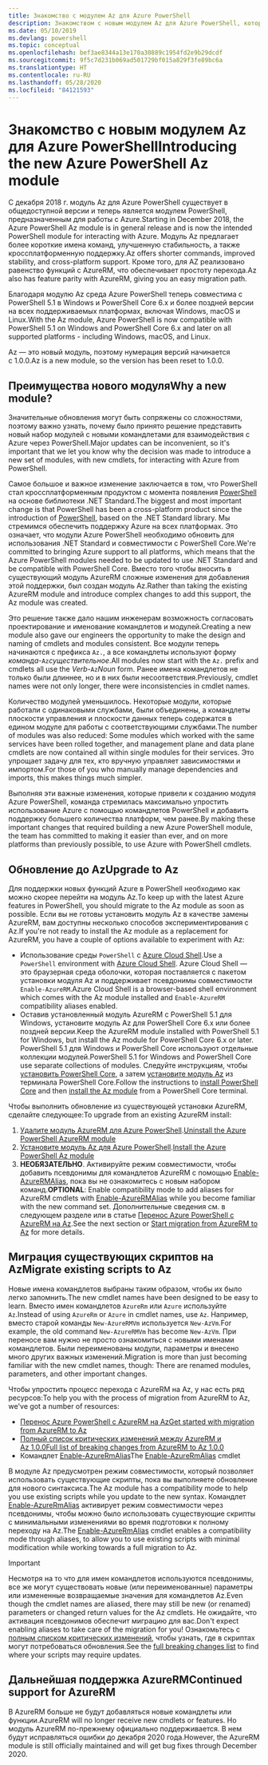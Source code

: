 ```yaml
---
title: Знакомство с модулем Az для Azure PowerShell
description: Знакомством с новым модулем Az для Azure PowerShell, который заменяет модуль AzureRM.
ms.date: 05/10/2019
ms.devlang: powershell
ms.topic: conceptual
ms.openlocfilehash: bef3ae8344a13e170a30889c1954fd2e9b29dcdf
ms.sourcegitcommit: 9f5c7d231b069ad501729bf015a829f3fe89bc6a
ms.translationtype: HT
ms.contentlocale: ru-RU
ms.lasthandoff: 05/28/2020
ms.locfileid: "84121593"
---
```

# <a name="introducing-the-new-azure-powershell-az-module"></a><span data-ttu-id="9a844-103">Знакомство с новым модулем Az для Azure PowerShell</span><span class="sxs-lookup"><span data-stu-id="9a844-103">Introducing the new Azure PowerShell Az module</span></span>

<span data-ttu-id="9a844-104">С декабря 2018 г. модуль Az для Azure PowerShell существует в общедоступной версии и теперь является модулем PowerShell, предназначенным для работы с Azure.</span><span class="sxs-lookup"><span data-stu-id="9a844-104">Starting in December 2018, the Azure PowerShell Az module is in general release and is now the intended PowerShell module for interacting with Azure.</span></span> <span data-ttu-id="9a844-105">Модуль Az предлагает более короткие имена команд, улучшенную стабильность, а также кроссплатформенную поддержку.</span><span class="sxs-lookup"><span data-stu-id="9a844-105">Az offers shorter commands, improved stability, and cross-platform support.</span></span> <span data-ttu-id="9a844-106">Кроме того, для AZ реализовано равенство функций с AzureRM, что обеспечивает простоту перехода.</span><span class="sxs-lookup"><span data-stu-id="9a844-106">Az also has feature parity with AzureRM, giving you an easy migration path.</span></span>

<span data-ttu-id="9a844-107">Благодаря модулю Az среда Azure PowerShell теперь совместима с PowerShell 5.1 в Windows и PowerShell Core 6.x и более поздней версии на всех поддерживаемых платформах, включая Windows, macOS и Linux.</span><span class="sxs-lookup"><span data-stu-id="9a844-107">With the Az module, Azure PowerShell is now compatible with PowerShell 5.1 on Windows and PowerShell Core 6.x and later on all supported platforms - including Windows, macOS, and Linux.</span></span>

<span data-ttu-id="9a844-108">Az — это новый модуль, поэтому нумерация версий начинается с 1.0.0.</span><span class="sxs-lookup"><span data-stu-id="9a844-108">Az is a new module, so the version has been reset to 1.0.0.</span></span>

## <a name="why-a-new-module"></a><span data-ttu-id="9a844-109">Преимущества нового модуля</span><span class="sxs-lookup"><span data-stu-id="9a844-109">Why a new module?</span></span>

<span data-ttu-id="9a844-110">Значительные обновления могут быть сопряжены со сложностями, поэтому важно узнать, почему было принято решение представить новый набор модулей с новыми командлетами для взаимодействия с Azure через PowerShell.</span><span class="sxs-lookup"><span data-stu-id="9a844-110">Major updates can be inconvenient, so it's important that we let you know why the decision was made to introduce a new set of modules, with new cmdlets, for interacting with Azure from PowerShell.</span></span>

<span data-ttu-id="9a844-111">Самое большое и важное изменение заключается в том, что PowerShell стал кроссплатформенным продуктом с момента появления [PowerShell](/powershell/scripting/overview) на основе библиотеки .NET Standard.</span><span class="sxs-lookup"><span data-stu-id="9a844-111">The biggest and most important change is that PowerShell has been a cross-platform product since the introduction of [PowerShell](/powershell/scripting/overview), based on the .NET Standard library.</span></span>
<span data-ttu-id="9a844-112">Мы стремимся обеспечить поддержку Azure на всех платформах. Это означает, что модули Azure PowerShell необходимо обновить для использования .NET Standard и совместимости с PowerShell Core.</span><span class="sxs-lookup"><span data-stu-id="9a844-112">We're committed to bringing Azure support to all platforms, which means that the Azure PowerShell modules needed to be updated to use .NET Standard and be compatible with PowerShell Core.</span></span> <span data-ttu-id="9a844-113">Вместо того чтобы вносить в существующий модуль AzureRM сложные изменения для добавления этой поддержки, был создан модуль Az.</span><span class="sxs-lookup"><span data-stu-id="9a844-113">Rather than taking the existing AzureRM module and introduce complex changes to add this support, the Az module was created.</span></span>

<span data-ttu-id="9a844-114">Это решение также дало нашим инженерам возможность согласовать проектирование и именование командлетов и модулей.</span><span class="sxs-lookup"><span data-stu-id="9a844-114">Creating a new module also gave our engineers the opportunity to make the design and naming of cmdlets and modules consistent.</span></span> <span data-ttu-id="9a844-115">Все модули теперь начинаются с префикса `Az.`, а все командлеты используют форму _команда_-`Az`_существительное_.</span><span class="sxs-lookup"><span data-stu-id="9a844-115">All modules now start with the `Az.` prefix and cmdlets all use the _Verb_-`Az`_Noun_ form.</span></span> <span data-ttu-id="9a844-116">Ранее имена командлетов не только были длиннее, но и в них были несоответствия.</span><span class="sxs-lookup"><span data-stu-id="9a844-116">Previously, cmdlet names were not only longer, there were inconsistencies in cmdlet names.</span></span>

<span data-ttu-id="9a844-117">Количество модулей уменьшилось. Некоторые модули, которые работали с одинаковыми службами, были объединены, а командлеты плоскости управления и плоскости данных теперь содержатся в едином модуле для работы с соответствующими службами.</span><span class="sxs-lookup"><span data-stu-id="9a844-117">The number of modules was also reduced: Some modules which worked with the same services have been rolled together, and management plane and data plane cmdlets are now contained all within single modules for their services.</span></span> <span data-ttu-id="9a844-118">Это упрощает задачу для тех, кто вручную управляет зависимостями и импортом.</span><span class="sxs-lookup"><span data-stu-id="9a844-118">For those of you who manually manage dependencies and imports, this makes things much simpler.</span></span>

<span data-ttu-id="9a844-119">Выполняя эти важные изменения, которые привели к созданию модуля Azure PowerShell, команда стремилась максимально упростить использование Azure с помощью командлетов PowerShell и добавить поддержку большего количества платформ, чем ранее.</span><span class="sxs-lookup"><span data-stu-id="9a844-119">By making these important changes that required building a new Azure PowerShell module, the team has committed to making it easier than ever, and on more platforms than previously possible, to use Azure with PowerShell cmdlets.</span></span>

## <a name="upgrade-to-az"></a><span data-ttu-id="9a844-120">Обновление до Az</span><span class="sxs-lookup"><span data-stu-id="9a844-120">Upgrade to Az</span></span>

<span data-ttu-id="9a844-121">Для поддержки новых функций Azure в PowerShell необходимо как можно скорее перейти на модуль Az.</span><span class="sxs-lookup"><span data-stu-id="9a844-121">To keep up with the latest Azure features in PowerShell, you should migrate to the Az module as soon as possible.</span></span> <span data-ttu-id="9a844-122">Если вы не готовы установить модуль Az в качестве замены AzureRM, вам доступны несколько способов экспериментирования с Az.</span><span class="sxs-lookup"><span data-stu-id="9a844-122">If you're not ready to install the Az module as a replacement for AzureRM, you have a couple of options available to experiment with Az:</span></span>

* <span data-ttu-id="9a844-123">Использование среды `PowerShell` с [Azure Cloud Shell](/azure/cloud-shell/overview).</span><span class="sxs-lookup"><span data-stu-id="9a844-123">Use a `PowerShell` environment with [Azure Cloud Shell](/azure/cloud-shell/overview).</span></span> <span data-ttu-id="9a844-124">Azure Cloud Shell — это браузерная среда оболочки, которая поставляется с пакетом установки модуля Az и поддерживает псевдонимы совместимости `Enable-AzureRM`.</span><span class="sxs-lookup"><span data-stu-id="9a844-124">Azure Cloud Shell is a browser-based shell environment which comes with the Az module installed and `Enable-AzureRM` compatibility aliases enabled.</span></span>
* <span data-ttu-id="9a844-125">Оставив установленный модуль AzureRM с PowerShell 5.1 для Windows, установите модуль Az для PowerShell Core 6.x или более поздней версии.</span><span class="sxs-lookup"><span data-stu-id="9a844-125">Keep the AzureRM module installed with PowerShell 5.1 for Windows, but install the Az module for PowerShell Core 6.x or later.</span></span> <span data-ttu-id="9a844-126">PowerShell 5.1 для Windows и PowerShell Core используют отдельные коллекции модулей.</span><span class="sxs-lookup"><span data-stu-id="9a844-126">PowerShell 5.1 for Windows and PowerShell Core use separate collections of modules.</span></span> <span data-ttu-id="9a844-127">Следуйте инструкциям, чтобы [установить PowerShell Core](/powershell/scripting/install/installing-powershell-core-on-windows), а затем [установите модуль Az](install-az-ps.md) из терминала PowerShell Core.</span><span class="sxs-lookup"><span data-stu-id="9a844-127">Follow the instructions to [install PowerShell Core](/powershell/scripting/install/installing-powershell-core-on-windows) and then [install the Az module](install-az-ps.md) from a PowerShell Core terminal.</span></span>

<span data-ttu-id="9a844-128">Чтобы выполнить обновление из существующей установки AzureRM, сделайте следующее:</span><span class="sxs-lookup"><span data-stu-id="9a844-128">To upgrade from an existing AzureRM install:</span></span>

1. <span data-ttu-id="9a844-129">[Удалите модуль AzureRM для Azure PowerShell](/powershell/azure/uninstall-az-ps#uninstall-the-azurerm-module).</span><span class="sxs-lookup"><span data-stu-id="9a844-129">[Uninstall the Azure PowerShell AzureRM module](/powershell/azure/uninstall-az-ps#uninstall-the-azurerm-module)</span></span>
2. <span data-ttu-id="9a844-130">[Установите модуль Az для Azure PowerShell](install-az-ps.md).</span><span class="sxs-lookup"><span data-stu-id="9a844-130">[Install the Azure PowerShell Az module](install-az-ps.md)</span></span>
3. <span data-ttu-id="9a844-131">**НЕОБЯЗАТЕЛЬНО**. Активируйте режим совместимости, чтобы добавить псевдонимы для командлетов AzureRM с помощью [Enable-AzureRMAlias](/powershell/module/az.accounts/enable-azurermalias), пока вы не ознакомитесь с новым набором команд.</span><span class="sxs-lookup"><span data-stu-id="9a844-131">**OPTIONAL**: Enable compatibility mode to add aliases for AzureRM cmdlets with [Enable-AzureRMAlias](/powershell/module/az.accounts/enable-azurermalias) while you become familiar with the new command set.</span></span> <span data-ttu-id="9a844-132">Дополнительные сведения см. в следующем разделе или в статье [Перенос Azure PowerShell с AzureRM на Az](migrate-from-azurerm-to-az.md).</span><span class="sxs-lookup"><span data-stu-id="9a844-132">See the next section or [Start migration from AzureRM to Az](migrate-from-azurerm-to-az.md) for more details.</span></span>

## <a name="migrate-existing-scripts-to-az"></a><span data-ttu-id="9a844-133">Миграция существующих скриптов на Az</span><span class="sxs-lookup"><span data-stu-id="9a844-133">Migrate existing scripts to Az</span></span>

<span data-ttu-id="9a844-134">Новые имена командлетов выбраны таким образом, чтобы их было легко запомнить.</span><span class="sxs-lookup"><span data-stu-id="9a844-134">The new cmdlet names have been designed to be easy to learn.</span></span> <span data-ttu-id="9a844-135">Вместо имен командлетов `AzureRm` или `Azure` используйте `Az`.</span><span class="sxs-lookup"><span data-stu-id="9a844-135">Instead of using `AzureRm` or `Azure` in cmdlet names, use `Az`.</span></span> <span data-ttu-id="9a844-136">Например, вместо старой команды `New-AzureRMVm` используется `New-AzVm`.</span><span class="sxs-lookup"><span data-stu-id="9a844-136">For example, the old command `New-AzureRMVm` has become `New-AzVm`.</span></span>
<span data-ttu-id="9a844-137">При переносе вам нужно не просто ознакомиться с новыми именами командлетов. Были переименованы модули, параметры и внесено много других важных изменений.</span><span class="sxs-lookup"><span data-stu-id="9a844-137">Migration is more than just becoming familiar with the new cmdlet names, though: There are renamed modules, parameters, and other important changes.</span></span>

<span data-ttu-id="9a844-138">Чтобы упростить процесс перехода с AzureRM на Az, у нас есть ряд ресурсов:</span><span class="sxs-lookup"><span data-stu-id="9a844-138">To help you with the process of migration from AzureRM to Az, we've got a number of resources:</span></span>

* [<span data-ttu-id="9a844-139">Перенос Azure PowerShell с AzureRM на Az</span><span class="sxs-lookup"><span data-stu-id="9a844-139">Get started with migration from AzureRM to Az</span></span>](migrate-from-azurerm-to-az.md)
* [<span data-ttu-id="9a844-140">Полный список критических изменений между AzureRM и Az 1.0.0</span><span class="sxs-lookup"><span data-stu-id="9a844-140">Full list of breaking changes from AzureRM to Az 1.0.0</span></span>](migrate-az-1.0.0.md)
* <span data-ttu-id="9a844-141">Командлет [Enable-AzureRmAlias](/powershell/module/az.accounts/enable-azurermalias)</span><span class="sxs-lookup"><span data-stu-id="9a844-141">The [Enable-AzureRmAlias](/powershell/module/az.accounts/enable-azurermalias) cmdlet</span></span>

<span data-ttu-id="9a844-142">В модуле Az предусмотрен режим совместимости, который позволяет использовать существующие скрипты, пока вы выполняете обновление для нового синтаксиса.</span><span class="sxs-lookup"><span data-stu-id="9a844-142">The Az module has a compatibility mode to help you use existing scripts while you update to the new syntax.</span></span> <span data-ttu-id="9a844-143">Командлет [Enable-AzureRmAlias](/powershell/module/az.accounts/enable-azurermalias) активирует режим совместимости через псевдонимы, чтобы можно было использовать существующие скрипты с минимальными изменениями во время подготовки к полному переходу на Az.</span><span class="sxs-lookup"><span data-stu-id="9a844-143">The [Enable-AzureRmAlias](/powershell/module/az.accounts/enable-azurermalias) cmdlet enables a compatibility mode through aliases, to allow you to use existing scripts with minimal modification while working towards a full migration to Az.</span></span>

> [!IMPORTANT]
> <span data-ttu-id="9a844-144">Несмотря на то что для имен командлетов используются псевдонимы, все же могут существовать новые (или переименованные) параметры или измененные возвращаемые значения для командлетов Az.</span><span class="sxs-lookup"><span data-stu-id="9a844-144">Even though the cmdlet names are aliased, there may still be new (or renamed) parameters or changed return values for the Az cmdlets.</span></span> <span data-ttu-id="9a844-145">Не ожидайте, что активация псевдонимов обеспечит миграцию для вас.</span><span class="sxs-lookup"><span data-stu-id="9a844-145">Don't expect enabling aliases to take care of the migration for you!</span></span> <span data-ttu-id="9a844-146">Ознакомьтесь с [полным списком критических изменений](migrate-az-1.0.0.md), чтобы узнать, где в скриптах могут потребоваться обновления.</span><span class="sxs-lookup"><span data-stu-id="9a844-146">See the [full breaking changes list](migrate-az-1.0.0.md) to find where your scripts may require updates.</span></span>

## <a name="continued-support-for-azurerm"></a><span data-ttu-id="9a844-147">Дальнейшая поддержка AzureRM</span><span class="sxs-lookup"><span data-stu-id="9a844-147">Continued support for AzureRM</span></span>

<span data-ttu-id="9a844-148">В AzureRM больше не будут добавляться новые командлеты или функции.</span><span class="sxs-lookup"><span data-stu-id="9a844-148">AzureRM will no longer receive new cmdlets or features.</span></span> <span data-ttu-id="9a844-149">Но модуль AzureRM по-прежнему официально поддерживается. В нем будут исправляться ошибки до декабря 2020 года.</span><span class="sxs-lookup"><span data-stu-id="9a844-149">However, the AzureRM module is still officially maintained and will get bug fixes through December 2020.</span></span>
